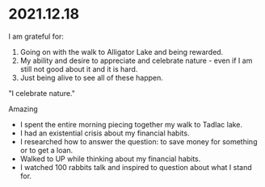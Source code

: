 # 2021.12.18

I am grateful for:

1. Going on with the walk to Alligator Lake and being rewarded.
2. My ability and desire to appreciate and celebrate nature - even if I am still not good about it and it is hard.
3. Just being alive to see all of these happen.

"I celebrate nature."

Amazing

- I spent the entire morning piecing together my walk to Tadlac lake.
- I had an existential crisis about my financial habits.
- I researched how to answer the question: to save money for something or to get a loan.
- Walked to UP while thinking about my financial habits.
- I watched 100 rabbits talk and inspired to question about what I stand for.

